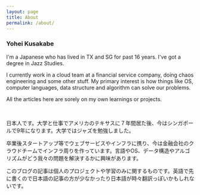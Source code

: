 ```yaml
---
layout: page
title: About
permalink: /about/
---
```


### Yohei Kusakabe

I'm a Japanese who has lived in TX and SG for past 16 years. I've got a degree in Jazz Studies.

I currently work in a cloud team at a financial service company, doing chaos engineering and some other stuff. My primary interest is how things like OS, computer languages, data structure and algorithm can solve our problems.

All the articles here are sorely on my own learnings or projects.

<br>

日本人です。大学と仕事でアメリカのテキサスに７年間居た後、今はシンガポールで9年になります。大学ではジャズを勉強しました。

卒業後スタートアップ等でウェブサービスやインフラに携り、今は金融会社のクラウドチームでインフラ周りを作っています。言語やOS、データ構造やアルゴリズムがどう我々の問題を解決するかに興味があります。

このブログの記事は個人のプロジェクトや学習のみに関するものです。英語で先に書くので日本語の記事の方が少なかったり日本語が時々翻訳っぽいかもしれないです。
